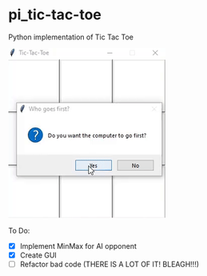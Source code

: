 # pi_tic-tac-toe
Python implementation of Tic Tac Toe

![Tic-Tac-Toe.gif](/images/python-tic-tac-toe.gif)

To Do:
<br>
- [x] Implement MinMax for AI opponent
- [x] Create GUI
- [ ] Refactor bad code (THERE IS A LOT OF IT! BLEAGH!!!)
